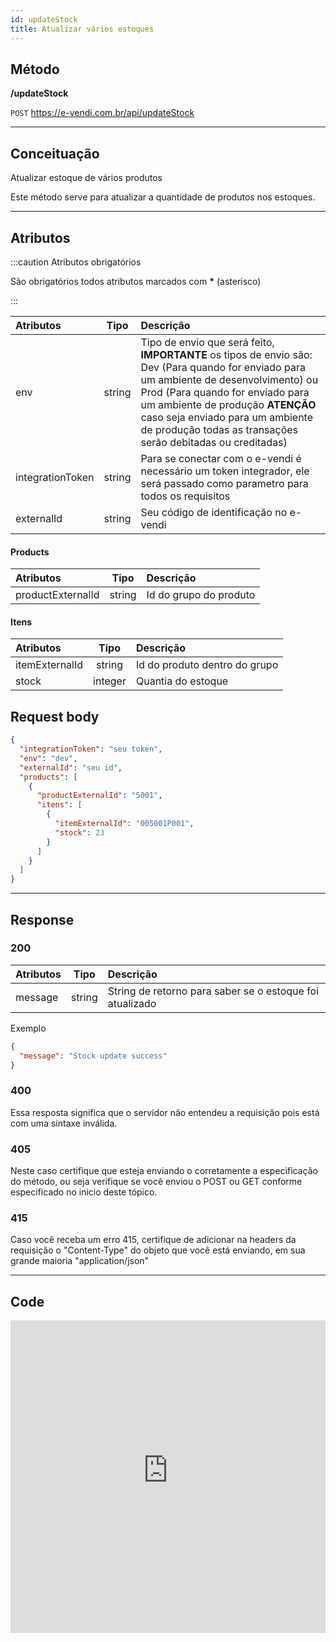 ```yaml
---
id: updateStock
title: Atualizar vários estoques
---
```


## Método

**/updateStock**

`POST` https://e-vendi.com.br/api/updateStock

---

## Conceituação

Atualizar estoque de vários produtos

Este método serve para atualizar a quantidade de produtos nos estoques.

---

## Atributos

:::caution Atributos obrigatórios

São obrigatórios todos atributos marcados com **\*** (asterisco)

:::

| Atributos | Tipo | Descrição |
| :-- | :-: | :-- |
| env | string | Tipo de envio que será feito, **IMPORTANTE** os tipos de envio são: Dev (Para quando for enviado para um ambiente de desenvolvimento) ou Prod (Para quando for enviado para um ambiente de produção **ATENÇÃO** caso seja enviado para um ambiente de produção todas as transações serão debitadas ou creditadas) |
| integrationToken | string | Para se conectar com o e-vendi é necessário um token integrador, ele será passado como parametro para todos os requisitos |
| externalId | string | Seu código de identificação no e-vendi |

#### Products

| Atributos         |  Tipo  | Descrição              |
| :---------------- | :----: | :--------------------- |
| productExternalId | string | Id do grupo do produto |

#### Itens

| Atributos      |  Tipo   | Descrição                     |
| :------------- | :-----: | :---------------------------- |
| itemExternalId | string  | Id do produto dentro do grupo |
| stock          | integer | Quantia do estoque            |

## Request body

```json
{
  "integrationToken": "seu token",
  "env": "dev",
  "externalId": "seu id",
  "products": [
    {
      "productExternalId": "5001",
      "itens": [
        {
          "itemExternalId": "005001P001",
          "stock": 23
        }
      ]
    }
  ]
}
```

---

## Response

### 200

| Atributos | Tipo | Descrição |
| :-- | :-: | :-- |
| message | string | String de retorno para saber se o estoque foi atualizado |

Exemplo

```json
{
  "message": "Stock update success"
}
```

### 400

Essa resposta significa que o servidor não entendeu a requisição pois está com uma sintaxe inválida.

### 405

Neste caso certifique que esteja enviando o corretamente a especificação do método, ou seja verifique se você enviou o POST ou GET conforme especificado no inicio deste tópico.

### 415

Caso você receba um erro 415, certifique de adicionar na headers da requisição o "Content-Type" do objeto que você está enviando, em sua grande maioria "application/json"

---

## Code

<iframe src="https://raw.githubusercontent.com/e-vendi/e-vendi-docs/main/json-examples/updateStock.json" frameborder="0" scrolling="no" width="100%" height="500px" seamless></iframe>
